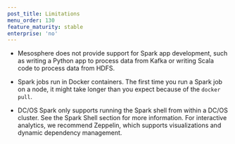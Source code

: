 ```yaml
---
post_title: Limitations
menu_order: 130
feature_maturity: stable
enterprise: 'no'
---
```


*   Mesosphere does not provide support for Spark app development,
such as writing a Python app to process data from Kafka or writing
Scala code to process data from HDFS.

*   Spark jobs run in Docker containers. The first time you run a
Spark job on a node, it might take longer than you expect because of
the `docker pull`.

*   DC/OS Spark only supports running the Spark shell from within a
DC/OS cluster. See the Spark Shell section for more information.
For interactive analytics, we recommend Zeppelin, which supports visualizations and dynamic
dependency management.
